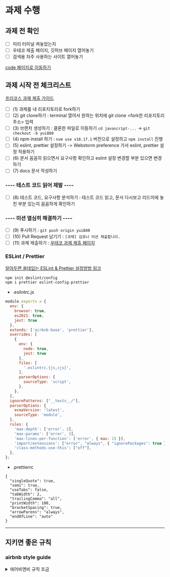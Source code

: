 # 과제 수행 

## 과제 전 확인
- [ ] 미리 터미널 켜놓았는지
- [ ] 우테코 제출 페이지, 깃허브 페이지 열어놓기 
- [ ] 검색용 자주 사용하는 사이트 열어놓기

[code 페이지로 이동하기](https://github.com/yui880/6th-precourse-archive/blob/main/%EB%82%98%EB%A7%8C%EC%9D%98%20%EC%A0%95%EB%A6%AC%ED%95%A8/code.md)


## 과제 시작 전 체크리스트
[프리코스 과제 제출 가이드](https://github.com/woowacourse/woowacourse-docs/tree/main/precourse)
- [ ] (1) 과제를 내 리포지토리로 fork하기 
- [ ] (2) git clone하기 : terminal 열어서 원하는 위치에 git clone <fork한 리포지토리 주소> 입력
- [ ] (3) 브랜치 생성하기 : 클론한 파일로 이동하기 `cd javascript-...` -> `git checkout -b yui880`
- [ ] (4) npm install 하기 : `nvm use v18.17.1` 버전으로 설정하고 `npm install` 진행
- [ ] (5) eslint, prettier 설정하기 -> Webstorm preference 가서 eslint, prettier 설정 적용하기
- [ ] (6) 문서 꼼꼼히 읽으면서 요구사항 확인하고 eslint 설정 변경할 부분 있으면 변경하기
- [ ] (7) docs 문서 작성하기
### ---- 테스트 코드 읽어 제발 ----
- [ ] (8) 테스트 코드, 요구사항 분석하기 : 테스트 코드 읽고, 문서 다시보고 리드미에 놓친 부분 있는지 꼼꼼하게 확인하기
### ---- 미션 열심히 해결하기 ----
- [ ] (9) 푸시하기 : `git push origin yui880`
- [ ] (10) Pull Request 남기기 : `[과제] 김유나 미션 제출합니다.`
- [ ] (11) 과제 제출하기 : [우테코 과제 제출 페이지](https://apply.techcourse.co.kr/applications/me)

### ESLint / Prettier
[알아두면 쓸데있는 ESLint & Prettier 설정방법 링크](https://velog.io/@2wndrhs/%EC%95%8C%EC%95%84%EB%91%90%EB%A9%B4-%EC%93%B8%EB%8D%B0%EC%9E%88%EB%8A%94-ESLint-Prettier-%EC%84%A4%EC%A0%95-%EB%B0%A9%EB%B2%95)

```bash
npm init @eslint/config
npm i prettier eslint-config-prettier
```

- .eslintrc.js
```js
module.exports = {
  env: {
    browser: true,
    es2021: true,
    jest: true
  },
  extends: ['airbnb-base', 'prettier'],
  overrides: [
    {
      env: {
        node: true,
        jest: true
      },
      files: [
        '.eslintrc.{js,cjs}',
      ],
      parserOptions: {
        sourceType: 'script',
      },
    },
  ],
  ignorePatterns: ["__tests__/"],
  parserOptions: {
    ecmaVersion: 'latest',
    sourceType: 'module',
  },
  rules: {
    'max-depth': ['error', 2],
    'max-params': ['error', 3],
    'max-lines-per-function': ['error', { max: 15 }],
    'import/extensions': ["error", "always", { "ignorePackages": true }],
    'class-methods-use-this': ["off"],
  },
};
```

- .prettierrc
```
{
  "singleQuote": true,
  "semi": true,
  "useTabs": false,
  "tabWidth": 2,
  "trailingComma": "all",
  "printWidth": 100,
  "bracketSpacing": true,
  "arrowParens": "always",
  "endOfLine": "auto"
}

```

--- 
## 지키면 좋은 규칙 
### airbnb style guide 

<details>
<summary>에어비엔비 규칙 조금</summary>



- 3.5 객체의 메서드는 단축 구문을 사용해서 선언하기
```js
// good
const atom = {
  value: 1,

  addValue(value) {
    return atom.value + value;
  },
};
```

- 5.1 / 5.2 객체, 배열의 구조 분해 할당 이용하기
    - 프로퍼티를 위한 임시 레퍼런스 작성을 줄일 수 있기 때문

```js
// best
function getFullName({ firstName, lastName }) {
  return `${firstName} ${lastName}`;
}

// good
const [first, second] = arr;
```

- 5.3 여러개의 값을 반환하는 경우 배열이 아닌 객체의 구조 분해 할당을 사용하기
    - 호출하는데서 코드를 수정하지 않고 새로운 프로퍼티를 추가하거나 순서를 변경할 수 있음
```js
// good
function processInput(input) {
  // then a miracle occurs
  return { left, right, top, bottom };
}

// the caller selects only the data they need
const { left, right } = processInput(input);
```

- 6.4 프로그램에서 문자열을 생성하는 경우 템플릿 리터럴 사용하기
    - 템플릿 리터럴은 문자열 보간 기능과 적절한 줄바꿈 기능을 갖는 간결한 구문으로, 가독성이 좋음
```js
// bad
function sayHi(name) {
  return ['How are you, ', name, '?'].join();
}

// good
function sayHi(name) {
  return `How are you, ${name}?`;
}
```

- 7.1 함수식보다 함수 선언을 이용하기
    - 화살표 함수도 함수 선언의 일종
    - 함수 선언은 함수 본체가 호이스팅 되지만, 함수식은 참조만 호이스팅됨
```js
// bad
const foo = function () {
};

// good
function foo() {
}
```

- 7.9 default 파라미터는 뒤쪽에 두기
```js
// bad
function handleThings(opts = {}, name) {
  // ...
}

// good
function handleThings(name, opts = {}) {
  // ...
}
```

- 11.1 iterators 대신 고차함수 사용하기
    - 고차 함수는 불변룰을 적용해서 변경된 새로운 배열을 반환하지만 iterator는 원본 값을 조작함
    - side effect를 고려하는 것보다 값을 반환하는 순수 함수를 다루는게 더 간단
```js
// bad
let sum = 0;
for (let num of numbers) {
  sum += num;
}

// best (use the functional force)
const sum = numbers.reduce((total, num) => total + num, 0);
```


</details>
